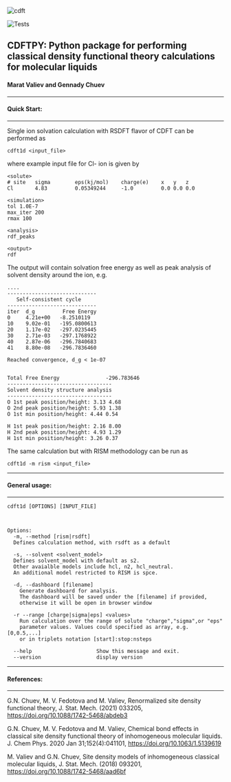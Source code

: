 ![cdft](https://user-images.githubusercontent.com/1958085/147704729-3887dbe0-83ba-4c0d-9188-88df15930007.png)

![Tests](https://github.com/mvaliev/cdftpy/actions/workflows/tests.yaml/badge.svg)
## CDFTPY: Python package for performing classical density functional theory calculations for molecular liquids 
#### Marat Valiev and Gennady Chuev
___
#### Quick Start:
___
Single ion solvation calculation with RSDFT flavor of CDFT
can be performed as
```
cdft1d <input_file>
```
where example input file for Cl- ion is given by
```
<solute>
# site   sigma        eps(kj/mol)    charge(e)    x   y   z
Cl       4.83         0.05349244     -1.0         0.0 0.0 0.0

<simulation>
tol 1.0E-7
max_iter 200
rmax 100

<analysis>
rdf_peaks

<output>
rdf
```
The output will contain solvation free energy as well as peak
analysis of solvent density around the ion, e.g.
```
....
-----------------------------
   Self-consistent cycle     
-----------------------------
iter  d_g         Free Energy 
0     4.21e+00   -8.2510119
10    9.02e-01   -195.0800613
20    1.17e-02   -297.0235445
30    2.71e-03   -297.1768922
40    2.87e-06   -296.7840683
41    8.80e-08   -296.7836460

Reached convergence, d_g < 1e-07


Total Free Energy               -296.783646
----------------------------------
Solvent density structure analysis
----------------------------------
O 1st peak position/height: 3.13 4.68  
O 2nd peak position/height: 5.93 1.38  
O 1st min position/height: 4.44 0.54  
  
H 1st peak position/height: 2.16 8.00  
H 2nd peak position/height: 4.93 1.29  
H 1st min position/height: 3.26 0.37 
```
The same calculation but with RISM methodology
can be run as

    cdft1d -m rism <input_file>

___
#### General usage:
___
    cdft1d [OPTIONS] [INPUT_FILE]



    Options:
      -m, --method [rism|rsdft]
      Defines calculation method, with rsdft as a default

      -s, --solvent <solvent_model>
      Defines solvent_model with default as s2. 
      Other avaialble models include hcl, n2, hcl_neutral.
      An additional model restricted to RISM is spce.

      -d, --dashboard [filename]      
        Generate dashboard for analysis. 
        The dashboard will be saved under the [filename] if provided, 
        otherwise it will be open in browser window

      -r --range [charge|sigma|eps] <values>
        Run calculation over the range of solute "charge","sigma",or "eps" 
        parameter values. Values could specified as array, e.g. [0,0.5,...] 
        or in triplets notation [start]:stop:nsteps

      --help                     Show this message and exit.
      --version                  display version


___
#### References:
___
G.N. Chuev, M. V. Fedotova and M. Valiev,
 Renormalized site density functional theory,
 J. Stat. Mech. (2021) 033205, https://doi.org/10.1088/1742-5468/abdeb3

G.N. Chuev, M. V. Fedotova and M. Valiev,
Chemical bond effects in classical site density 
functional theory of inhomogeneous molecular liquids. 
J. Chem Phys. 2020 Jan 31;152(4):041101,
https://doi.org/10.1063/1.5139619

M. Valiev and G.N. Chuev,
 Site density models of inhomogeneous classical molecular liquids,
 J. Stat. Mech. (2018) 093201,
https://doi.org/10.1088/1742-5468/aad6bf

 
 
